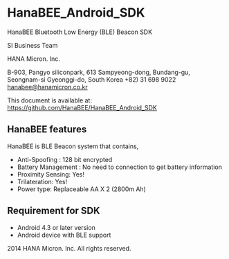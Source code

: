 HanaBEE_Android_SDK
===================

HanaBEE 
Bluetooth Low Energy (BLE) Beacon SDK 

SI Business Team

HANA Micron. Inc.

B-903, Pangyo siliconpark, 613
Sampyeong-dong, Bundang-gu, Seongnam-si
Gyeonggi-do, South Korea
+82) 31 698 9022
hanabee@hanamicron.co.kr

This document is available at: https://github.com/HanaBEE/HanaBEE_Android_SDK 



HanaBEE features
-----------------------
HanaBEE is 
BLE Beacon system that contains,

-	Anti-Spoofing : 128 bit encrypted
-	Battery Management : No need to connection to get battery information
-	Proximity Sensing: Yes!
-	Trilateration: Yes!
-	Power type: Replaceable AA X 2 (2800m Ah)


Requirement for SDK
-----------------------
-	Android 4.3 or later version
-	Android device with BLE support


2014 HANA Micron. Inc. All rights reserved. 

